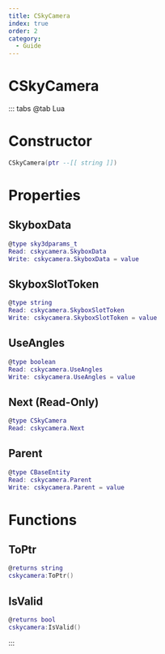 ```yaml
---
title: CSkyCamera
index: true
order: 2
category:
  - Guide
---
```


# CSkyCamera

::: tabs
@tab Lua
# Constructor
```lua
CSkyCamera(ptr --[[ string ]])
```
# Properties
## SkyboxData 
```lua
@type sky3dparams_t
Read: cskycamera.SkyboxData
Write: cskycamera.SkyboxData = value
```
## SkyboxSlotToken 
```lua
@type string
Read: cskycamera.SkyboxSlotToken
Write: cskycamera.SkyboxSlotToken = value
```
## UseAngles 
```lua
@type boolean
Read: cskycamera.UseAngles
Write: cskycamera.UseAngles = value
```
## Next (Read-Only)
```lua
@type CSkyCamera
Read: cskycamera.Next
```
## Parent 
```lua
@type CBaseEntity
Read: cskycamera.Parent
Write: cskycamera.Parent = value
```
# Functions
## ToPtr
```lua
@returns string
cskycamera:ToPtr()
```
## IsValid
```lua
@returns bool
cskycamera:IsValid()
```

:::